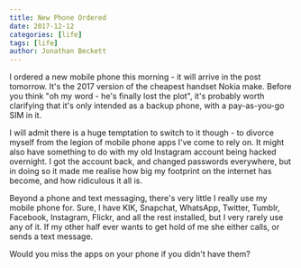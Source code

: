 ```yaml
---
title: New Phone Ordered
date: 2017-12-12
categories: [life]
tags: [life]
author: Jonathan Beckett
---
```


I ordered a new mobile phone this morning - it will arrive in the post tomorrow. It's the 2017 version of the cheapest handset Nokia make. Before you think "oh my word - he's finally lost the plot", it's probably worth clarifying that it's only intended as a backup phone, with a pay-as-you-go SIM in it.

I will admit there is a huge temptation to switch to it though - to divorce myself from the legion of mobile phone apps I've come to rely on. It might also have something to do with my old Instagram account being hacked overnight. I got the account back, and changed passwords everywhere, but in doing so it made me realise how big my footprint on the internet has become, and how ridiculous it all is.

Beyond a phone and text messaging, there's very little I really use my mobile phone for. Sure, I have KIK, Snapchat, WhatsApp, Twitter, Tumblr, Facebook, Instagram, Flickr, and all the rest installed, but I very rarely use any of it. If my other half ever wants to get hold of me she either calls, or sends a text message.

Would you miss the apps on your phone if you didn't have them?